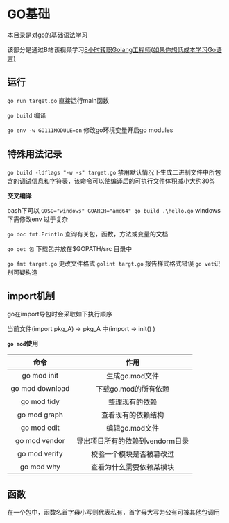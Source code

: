 # GO基础
本目录是对go的基础语法学习

该部分是通过B站该视频学习[8小时转职Golang工程师(如果你想低成本学习Go语言)](https://www.bilibili.com/video/BV1gf4y1r79E)

## 运行
`go run target.go` 直接运行main函数

`go build` 编译

`go env -w GO111MODULE=on` 修改go环境变量开启go modules

## 特殊用法记录

`go build -ldflags "-w -s" target.go` 禁用默认情况下生成二进制文件中所包含的调试信息和字符表，该命令可以使编译后的可执行文件体积减小大约30%

**交叉编译**

bash下可以 `GOSO="windows" GOARCH="amd64" go build .\hello.go`
windows下需修改env 过于复杂

`go doc fmt.Println` 查询有关包，函数，方法或变量的文档

`go get 包` 下载包并放在$GOPATH/src 目录中

`go fmt target.go` 更改文件格式 `golint targt.go` 报告样式格式错误  `go vet`识别可疑构造


## import机制
go在import导包时会采取如下执行顺序

当前文件(import pkg_A) -> pkg_A 中(import -> init() )

**`go mod`使用**

|命令|作用|
|:-:|:-:|
|go mod init|生成go.mod文件|
|go mod download|下载go.mod的所有依赖|
|go mod tidy|整理现有的依赖|
|go mod graph|查看现有的依赖结构|
|go mod edit|编辑go.mod文件|
|go mod vendor|导出项目所有的依赖到vendorm目录|
|go mod verify|校验一个模块是否被篡改过|
|go mod why|查看为什么需要依赖某模块|


## 函数
在一个包中，函数名首字母小写则代表私有，首字母大写为公有可被其他包调用